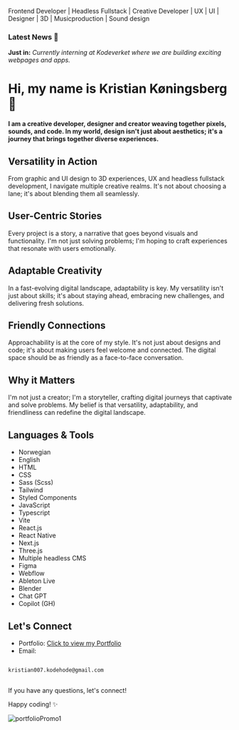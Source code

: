 Frontend Developer | Headless Fullstack | Creative Developer | UX | UI | Designer | 3D | Musicproduction | Sound design

### Latest News 📰
**Just in:** *Currently interning at Kodeverket where we are building exciting webpages and apps.*

# Hi, my name is Kristian Køningsberg 👋


**I am a creative developer, designer and creator weaving together pixels, sounds, and code. In my world, design isn't just about aesthetics; it's a journey that brings together diverse experiences.**



## Versatility in Action

From graphic and UI design to 3D experiences, UX and headless fullstack development, I navigate multiple creative realms. It's not about choosing a lane; it's about blending them all seamlessly.



## User-Centric Stories

Every project is a story, a narrative that goes beyond visuals and functionality. I'm not just solving problems; I'm hoping to craft experiences that resonate with users emotionally.



## Adaptable Creativity

In a fast-evolving digital landscape, adaptability is key. My versatility isn't just about skills; it's about staying ahead, embracing new challenges, and delivering fresh solutions.



## Friendly Connections

Approachability is at the core of my style. It's not just about designs and code; it's about making users feel welcome and connected. The digital space should be as friendly as a face-to-face conversation.



## Why it Matters

I'm not just a creator; I'm a storyteller, crafting digital journeys that captivate and solve problems. My belief is that versatility, adaptability, and friendliness can redefine the digital landscape.



## Languages & Tools

- Norwegian
- English
- HTML
- CSS
- Sass (Scss)
- Tailwind
- Styled Components
- JavaScript
- Typescript
- Vite
- React.js
- React Native
- Next.js
- Three.js
- Multiple headless CMS
- Figma
- Webflow
- Ableton Live
- Blender
- Chat GPT
- Copilot (GH)



## Let's Connect

- Portfolio: [Click to view my Portfolio](https://kristian-kodehode.github.io/portfolio/)
- Email:
<pre>
<code>
kristian007.kodehode@gmail.com
</code>
</pre>


If you have any questions, let's connect!

Happy coding! ✨


![portfolioPromo1](https://github.com/Kristian-kodehode/Kristian-kodehode/assets/125975980/6f856ad7-1cbc-4ac5-9652-452ccd6f62f9)

